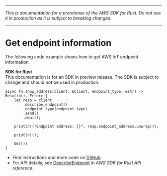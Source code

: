 --------

 *This is documentation for a prerelease of the AWS SDK for Rust\. Do not use it in production as it is subject to breaking changes\.* 

--------

# Get endpoint information<a name="iot_DescribeEndpoint_rust_topic"></a>

The following code example shows how to get AWS IoT endpoint information\.

**SDK for Rust**  
This documentation is for an SDK in preview release\. The SDK is subject to change and should not be used in production\.
  

```
async fn show_address(client: &Client, endpoint_type: &str) -> Result<(), Error> {
    let resp = client
        .describe_endpoint()
        .endpoint_type(endpoint_type)
        .send()
        .await?;

    println!("Endpoint address: {}", resp.endpoint_address.unwrap());

    println!();

    Ok(())
}
```
+  Find instructions and more code on [GitHub](https://github.com/awsdocs/aws-doc-sdk-examples/tree/main/.rust_alpha/iot#code-examples)\. 
+  For API details, see [DescribeEndpoint](https://awslabs.github.io/aws-sdk-rust/) in *AWS SDK for Rust API reference*\. 